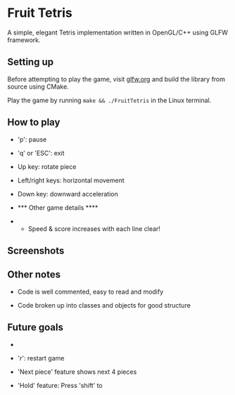 # Fruit Tetris

A simple, elegant Tetris implementation written in OpenGL/C++ using GLFW framework.

## Setting up

Before attempting to play the game, visit [glfw.org](https://www.glfw.org/) and build the library from source using CMake.

Play the game by running ``` make && ./FruitTetris ``` in the Linux terminal.

## How to play

- 'p': pause

- 'q' or 'ESC': exit

- Up key: rotate piece

- Left/right keys: horizontal movement

- Down key: downward acceleration

- *** Other game details ****
- - Speed & score increases with each line clear!

## Screenshots

## Other notes

- Code is well commented, easy to read and modify

- Code broken up into classes and objects for good structure

## Future goals

-

- 'r': restart game

- 'Next piece' feature shows next 4 pieces

- 'Hold' feature: Press 'shift' to
